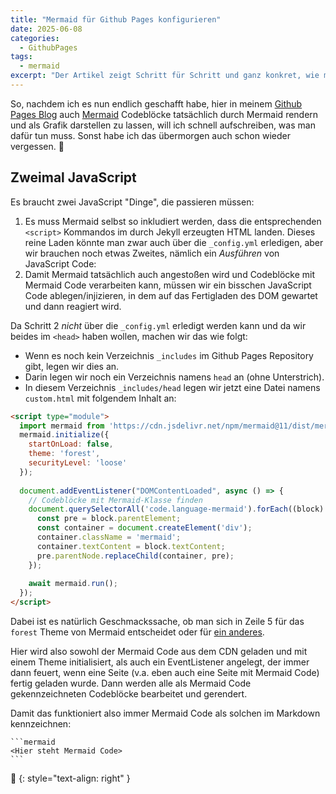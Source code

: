 ```yaml
---
title: "Mermaid für Github Pages konfigurieren"
date: 2025-06-08
categories:
  - GithubPages
tags:
  - mermaid
excerpt: "Der Artikel zeigt Schritt für Schritt und ganz konkret, wie man sein Github Pages Blog fit für die Verwendung von Mermaid Diagrammen macht."
---
```


So, nachdem ich es nun endlich geschafft habe, hier in meinem [Github Pages Blog](https://pages.github.com) auch [Mermaid][mermaid-blogpost-1] Codeblöcke tatsächlich durch Mermaid rendern und als Grafik darstellen zu lassen, will ich schnell aufschreiben, was man dafür tun muss. Sonst habe ich das übermorgen auch schon wieder vergessen. 🙈

## Zweimal JavaScript
Es braucht zwei JavaScript "Dinge", die passieren müssen:
1. Es muss Mermaid selbst so inkludiert werden, dass die entsprechenden `<script>` Kommandos im durch Jekyll erzeugten HTML landen. Dieses reine Laden könnte man zwar auch über die `_config.yml` erledigen, aber wir brauchen noch etwas Zweites, nämlich ein _Ausführen_ von JavaScript Code:
2. Damit Mermaid tatsächlich auch angestoßen wird und Codeblöcke mit Mermaid Code verarbeiten kann, müssen wir ein bisschen JavaScript Code ablegen/injizieren, in dem auf das Fertigladen des DOM gewartet und dann reagiert wird. 

Da Schritt 2 _nicht_ über die `_config.yml` erledigt werden kann und da wir beides im `<head>` haben wollen, machen wir das wie folgt:
* Wenn es noch kein Verzeichnis `_includes` im Github Pages Repository gibt, legen wir dies an.
* Darin legen wir noch ein Verzeichnis namens `head` an (ohne Unterstrich).
* In diesem Verzeichnis `_includes/head` legen wir jetzt eine Datei namens `custom.html` mit folgendem Inhalt an:

```html
<script type="module">
  import mermaid from 'https://cdn.jsdelivr.net/npm/mermaid@11/dist/mermaid.esm.min.mjs';
  mermaid.initialize({ 
    startOnLoad: false,
    theme: 'forest',
    securityLevel: 'loose'
  });
  
  document.addEventListener("DOMContentLoaded", async () => {
    // Codeblöcke mit Mermaid-Klasse finden
    document.querySelectorAll('code.language-mermaid').forEach((block) => {
      const pre = block.parentElement;
      const container = document.createElement('div');
      container.className = 'mermaid';
      container.textContent = block.textContent;
      pre.parentNode.replaceChild(container, pre);
    });
    
    await mermaid.run();
  });
</script>
```

Dabei ist es natürlich Geschmackssache, ob man sich in Zeile 5 für das `forest` Theme von Mermaid entscheidet oder für [ein anderes](https://mermaid.js.org/config/theming.html#available-themes).

Hier wird also sowohl der Mermaid Code aus dem CDN geladen und mit einem Theme initialisiert, als auch ein EventListener angelegt, der immer dann feuert, wenn eine Seite (v.a. eben auch eine Seite mit Mermaid Code) fertig geladen wurde. Dann werden alle als Mermaid Code gekennzeichneten Codeblöcke bearbeitet und gerendert.

Damit das funktioniert also immer Mermaid Code als solchen im Markdown kennzeichnen:

````
```mermaid
<Hier steht Mermaid Code>
```
````

🔲
{: style="text-align: right" }

[mermaid-blogpost-1]: https://metawops.github.io/markdown/Mermaid/